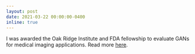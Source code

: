 ```yaml
---
layout: post
date: 2021-03-22 00:00:00-0400
inline: true
---
```


I was awarded the Oak Ridge Institute and FDA fellowship to evaluate GANs for medical imaging applications. Read more [here](https://bioengineering.illinois.edu/news/varun-kelkar-oak-ridge-fellowship).

